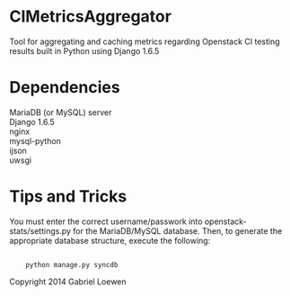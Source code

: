 CIMetricsAggregator
===================

Tool for aggregating and caching metrics regarding Openstack CI testing results built in Python using Django 1.6.5

Dependencies
============
MariaDB (or MySQL) server<br />
Django 1.6.5<br />
nginx<br />
mysql-python<br />
ijson<br />
uwsgi

Tips and Tricks
===============
You must enter the correct username/passwork into openstack-stats/settings.py for the MariaDB/MySQL database.  Then, to generate the appropriate database structure, execute the following:
<pre><code>
    python manage.py syncdb
</code></pre>

Copyright 2014 Gabriel Loewen
